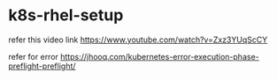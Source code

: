 # k8s-rhel-setup


refer this video link https://www.youtube.com/watch?v=Zxz3YUqScCY


refer for error  https://jhooq.com/kubernetes-error-execution-phase-preflight-preflight/
